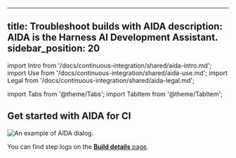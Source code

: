 
---
title: Troubleshoot builds with AIDA
description: AIDA is the Harness AI Development Assistant.
sidebar_position: 20
---


import Intro from '/docs/continuous-integration/shared/aida-intro.md';
import Use from '/docs/continuous-integration/shared/aida-use.md';
import Legal from '/docs/continuous-integration/shared/aida-legal.md';



import Tabs from '@theme/Tabs';
import TabItem from '@theme/TabItem';



<Intro />

<!-- Video: AIDA demo
https://www.youtube.com/watch?v=b-l0Ig4HHBQ-->
<docvideo src="https://www.youtube.com/watch?v=b-l0Ig4HHBQ" />

## Get started with AIDA for CI

<Use />

![An example of AIDA dialog.](./static/aida-launch-button.png)

You can find step logs on the [**Build details** page](/docs/continuous-integration/use-ci/viewing-builds.md).

<Legal />



</TabItem>
    <TabItem value="gitlab" label="GitLab">
